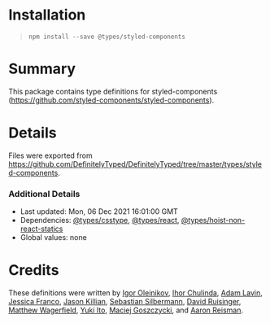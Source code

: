 # Installation
> `npm install --save @types/styled-components`

# Summary
This package contains type definitions for styled-components (https://github.com/styled-components/styled-components).

# Details
Files were exported from https://github.com/DefinitelyTyped/DefinitelyTyped/tree/master/types/styled-components.

### Additional Details
 * Last updated: Mon, 06 Dec 2021 16:01:00 GMT
 * Dependencies: [@types/csstype](https://npmjs.com/package/@types/csstype), [@types/react](https://npmjs.com/package/@types/react), [@types/hoist-non-react-statics](https://npmjs.com/package/@types/hoist-non-react-statics)
 * Global values: none

# Credits
These definitions were written by [Igor Oleinikov](https://github.com/Igorbek), [Ihor Chulinda](https://github.com/Igmat), [Adam Lavin](https://github.com/lavoaster), [Jessica Franco](https://github.com/Jessidhia), [Jason Killian](https://github.com/jkillian), [Sebastian Silbermann](https://github.com/eps1lon), [David Ruisinger](https://github.com/flavordaaave), [Matthew Wagerfield](https://github.com/wagerfield), [Yuki Ito](https://github.com/Lazyuki), [Maciej Goszczycki](https://github.com/mgoszcz2), and [Aaron Reisman](https://github.com/lifeiscontent).
